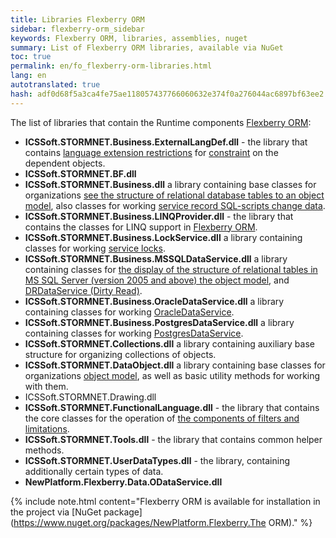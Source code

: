 ```yaml
---
title: Libraries Flexberry ORM
sidebar: flexberry-orm_sidebar
keywords: Flexberry ORM, libraries, assemblies, nuget
summary: List of Flexberry ORM libraries, available via NuGet
toc: true
permalink: en/fo_flexberry-orm-libraries.html
lang: en
autotranslated: true
hash: adf0d68f5a3ca4fe75ae118057437766060632e374f0a276044ac6897bf63ee2
---
```


The list of libraries that contain the Runtime components [Flexberry ORM](fo_flexberry-orm.html):

* **ICSSoft.STORMNET.Business.ExternalLangDef.dll** - the library that contains [language extension restrictions](fo_external-lang-def.html) for [constraint](fo_limit-function.html) on the dependent objects.
* **ICSSoft.STORMNET.BF.dll**
* **ICSSoft.STORMNET.Business.dll** a library containing base classes for organizations [see the structure of relational database tables to an object model](fo_data-service.html), also classes for working [service record SQL-scripts change data](fo_changes-sql-bt-monitor.html).
* **ICSSoft.STORMNET.Business.LINQProvider.dll** - the library that contains the classes for LINQ support in [Flexberry ORM](fo_flexberry-orm.html).
* **ICSSoft.STORMNET.Business.LockService.dll** a library containing classes for working [service locks](fo_lock-service.html).
* **ICSSoft.STORMNET.Business.MSSQLDataService.dll** a library containing classes for [the display of the structure of relational tables in MS SQL Server (version 2005 and above) the object model](fo_data-service.html), and [DRDataService (Dirty Read)](fo_dr-data-service.html).
* **ICSSoft.STORMNET.Business.OracleDataService.dll** a library containing classes for working [OracleDataService](fo_oracle-data-service.html).
* **ICSSoft.STORMNET.Business.PostgresDataService.dll** a library containing classes for working [PostgresDataService](fo_postgres-data-service.html).
* **ICSSoft.STORMNET.Collections.dll** a library containing auxiliary base structure for organizing collections of objects.
* **ICSSoft.STORMNET.DataObject.dll** a library containing base classes for organizations [object model](fo_data-object.html), as well as basic utility methods for working with them.
* ICSSoft.STORMNET.Drawing.dll
* **ICSSoft.STORMNET.FunctionalLanguage.dll** - the library that contains the core classes for the operation of [the components of filters and limitations](fo_limitation.html).
* **ICSSoft.STORMNET.Tools.dll** - the library that contains common helper methods.
* **ICSSoft.STORMNET.UserDataTypes.dll** - the library, containing additionally certain types of data.
* **NewPlatform.Flexberry.Data.ODataService.dll**

{% include note.html content="Flexberry ORM is available for installation in the project via [NuGet package](https://www.nuget.org/packages/NewPlatform.Flexberry.The ORM)." %}



